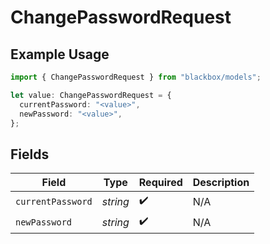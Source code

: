 # ChangePasswordRequest

## Example Usage

```typescript
import { ChangePasswordRequest } from "blackbox/models";

let value: ChangePasswordRequest = {
  currentPassword: "<value>",
  newPassword: "<value>",
};
```

## Fields

| Field              | Type               | Required           | Description        |
| ------------------ | ------------------ | ------------------ | ------------------ |
| `currentPassword`  | *string*           | :heavy_check_mark: | N/A                |
| `newPassword`      | *string*           | :heavy_check_mark: | N/A                |